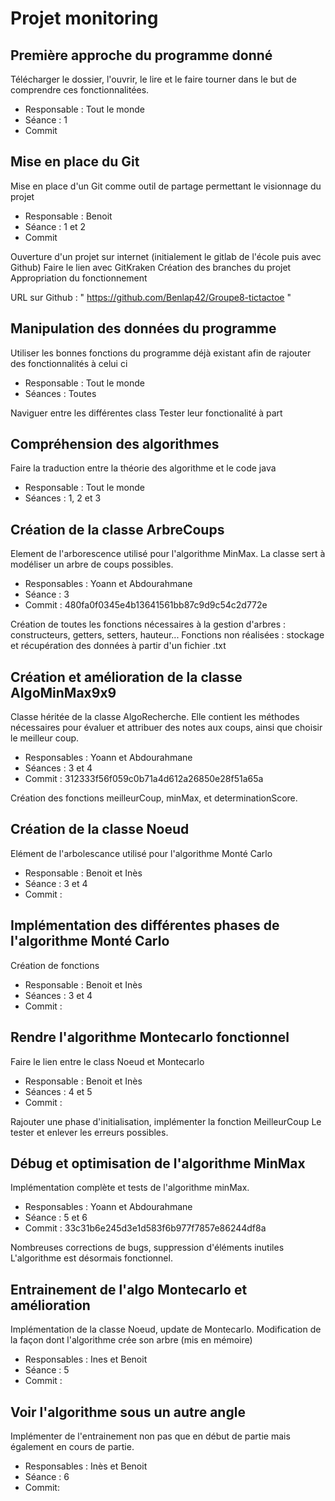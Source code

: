 # Projet monitoring 

## Première approche du programme donné

Télécharger le dossier, l'ouvrir, le lire et le faire tourner dans le but de comprendre ces fonctionnalitées.

- Responsable : Tout le monde 
- Séance : 1
- Commit


## Mise en place du Git

Mise en place d'un Git comme outil de partage permettant le visionnage du projet

- Responsable : Benoit 
- Séance : 1 et 2 
- Commit

Ouverture d'un projet sur internet (initialement le gitlab de l'école puis avec Github)
Faire le lien avec GitKraken
Création des branches du projet
Appropriation du fonctionnement

URL sur Github : " https://github.com/Benlap42/Groupe8-tictactoe "

## Manipulation des données du programme 

Utiliser les bonnes fonctions du programme déjà existant afin de rajouter des fonctionnalités à celui ci 

- Responsable : Tout le monde
- Séances : Toutes

Naviguer entre les différentes class 
Tester leur fonctionalité à part 


## Compréhension des algorithmes 

Faire la traduction entre la théorie des algorithme et le code java

- Responsable : Tout le monde
- Séances : 1, 2 et 3


## Création de la classe ArbreCoups

Element de l'arborescence utilisé pour l'algorithme MinMax. La classe sert à modéliser un arbre de coups possibles.

- Responsables : Yoann et Abdourahmane
- Séance : 3
- Commit : 480fa0f0345e4b13641561bb87c9d9c54c2d772e

Création de toutes les fonctions nécessaires à la gestion d'arbres : constructeurs, getters, setters, hauteur...
Fonctions non réalisées : stockage et récupération des données à partir d'un fichier .txt

## Création et amélioration de la classe AlgoMinMax9x9
Classe héritée de la classe AlgoRecherche.
Elle contient les méthodes nécessaires pour évaluer et attribuer des notes aux coups, ainsi que choisir le meilleur coup.

- Responsables : Yoann et Abdourahmane
- Séances : 3 et 4
- Commit : 312333f56f059c0b71a4d612a26850e28f51a65a

Création des fonctions meilleurCoup, minMax, et determinationScore.

## Création de la classe Noeud 

Elément de l'arbolescance utilisé pour l'algorithme Monté Carlo

- Responsable : Benoit et Inès
- Séance : 3 et 4
- Commit :


## Implémentation des différentes phases de l'algorithme Monté Carlo

Création de fonctions

- Responsable : Benoit et Inès 
- Séances : 3 et 4
- Commit :

## Rendre l'algorithme Montecarlo fonctionnel 

Faire le lien entre le class Noeud et Montecarlo

- Responsable : Benoit et Inès 
- Séances : 4 et 5
- Commit :

Rajouter une phase d'initialisation, implémenter la fonction MeilleurCoup
Le tester et enlever les erreurs possibles. 

## Débug et optimisation de l'algorithme MinMax

Implémentation complète et tests de l'algorithme minMax.

- Responsables : Yoann et Abdourahmane
- Séance : 5 et 6
- Commit : 33c31b6e245d3e1d583f6b977f7857e86244df8a

Nombreuses corrections de bugs, suppression d'éléments inutiles
L'algorithme est désormais fonctionnel.

## Entrainement de l'algo Montecarlo et amélioration

Implémentation de la classe Noeud, update de Montecarlo. Modification de la façon dont l'algorithme crée son arbre (mis en mémoire)

- Responsables : Ines et Benoit
- Séance : 5
- Commit : 

## Voir l'algorithme sous un autre angle 

Implémenter de l'entrainement non pas que en début de partie mais également en cours de partie. 

- Responsables : Inès et Benoit
- Séance : 6
- Commit: 

